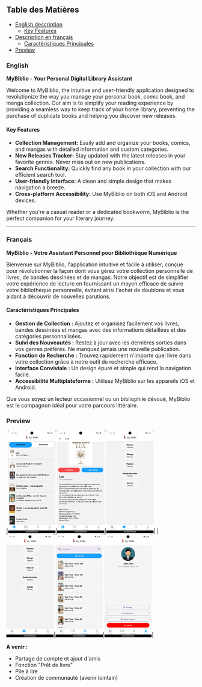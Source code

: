 ## Table des Matières

- [English description](#english)
  - [Key Features](#key-features)
- [Description en français](#français)
  - [Caractéristiques Principales](#caractéristiques-principales)
- [Preview](#preview)

### English

**MyBiblio - Your Personal Digital Library Assistant**

Welcome to MyBiblio, the intuitive and user-friendly application designed to revolutionize the way you manage your personal book, comic book, and manga collection. Our aim is to simplify your reading experience by providing a seamless way to keep track of your home library, preventing the purchase of duplicate books and helping you discover new releases.

#### Key Features

- **Collection Management:** Easily add and organize your books, comics, and mangas with detailed information and custom categories.
- **New Releases Tracker:** Stay updated with the latest releases in your favorite genres. Never miss out on new publications.
- **Search Functionality:** Quickly find any book in your collection with our efficient search tool.
- **User-friendly Interface:** A clean and simple design that makes navigation a breeze.
- **Cross-platform Accessibility:** Use MyBiblio on both iOS and Android devices.

Whether you're a casual reader or a dedicated bookworm, MyBiblio is the perfect companion for your literary journey.

---

### Français

**MyBiblio - Votre Assistant Personnel pour Bibliothèque Numérique**

Bienvenue sur MyBiblio, l'application intuitive et facile à utiliser, conçue pour révolutionner la façon dont vous gérez votre collection personnelle de livres, de bandes dessinées et de mangas. Notre objectif est de simplifier votre expérience de lecture en fournissant un moyen efficace de suivre votre bibliothèque personnelle, évitant ainsi l'achat de doublons et vous aidant à découvrir de nouvelles parutions.

#### Caractéristiques Principales

- **Gestion de Collection :** Ajoutez et organisez facilement vos livres, bandes dessinées et mangas avec des informations détaillées et des catégories personnalisées.
- **Suivi des Nouveautés :** Restez à jour avec les dernières sorties dans vos genres préférés. Ne manquez jamais une nouvelle publication.
- **Fonction de Recherche :** Trouvez rapidement n'importe quel livre dans votre collection grâce à notre outil de recherche efficace.
- **Interface Conviviale :** Un design épuré et simple qui rend la navigation facile.
- **Accessibilité Multiplateforme :** Utilisez MyBiblio sur les appareils iOS et Android.

Que vous soyez un lecteur occasionnel ou un bibliophile dévoué, MyBiblio est le compagnon idéal pour votre parcours littéraire.

### Preview

|<img src= "./assets/preview1.png" width="25%">|<img src= "./assets/preview3.png" width="25%">|<img src= "./assets/preview4.png" width="25%">|
|<img src= "./assets/preview4.png" width="25%">|<img src= "./assets/preview5.png" width="25%">|<img src= "./assets/preview6.png" width="25%">|

**A venir :**

- Partage de compte et ajout d'amis
- Fonction "Prêt de livre"
- Pile à lire
- Création de communauté (avenir lointain)

